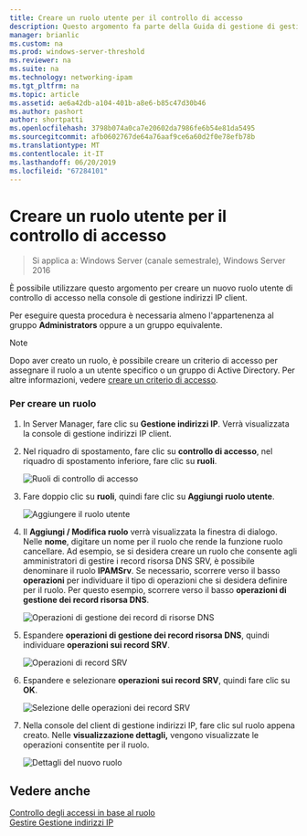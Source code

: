 ```yaml
---
title: Creare un ruolo utente per il controllo di accesso
description: Questo argomento fa parte della Guida di gestione di gestione indirizzi IP (IPAM) in Windows Server 2016.
manager: brianlic
ms.custom: na
ms.prod: windows-server-threshold
ms.reviewer: na
ms.suite: na
ms.technology: networking-ipam
ms.tgt_pltfrm: na
ms.topic: article
ms.assetid: ae6a42db-a104-401b-a8e6-b85c47d30b46
ms.author: pashort
author: shortpatti
ms.openlocfilehash: 3798b074a0ca7e20602da7986fe6b54e81da5495
ms.sourcegitcommit: afb0602767de64a76aaf9ce6a60d2f0e78efb78b
ms.translationtype: MT
ms.contentlocale: it-IT
ms.lasthandoff: 06/20/2019
ms.locfileid: "67284101"
---
```

# <a name="create-a-user-role-for-access-control"></a>Creare un ruolo utente per il controllo di accesso

>Si applica a: Windows Server (canale semestrale), Windows Server 2016

È possibile utilizzare questo argomento per creare un nuovo ruolo utente di controllo di accesso nella console di gestione indirizzi IP client.  
  
Per eseguire questa procedura è necessaria almeno l'appartenenza al gruppo **Administrators** oppure a un gruppo equivalente.  
  
> [!NOTE]  
> Dopo aver creato un ruolo, è possibile creare un criterio di accesso per assegnare il ruolo a un utente specifico o un gruppo di Active Directory. Per altre informazioni, vedere [creare un criterio di accesso](../../technologies/ipam/Create-an-Access-Policy.md).  
  
### <a name="to-create-a-role"></a>Per creare un ruolo  
  
1.  In Server Manager, fare clic su  **Gestione indirizzi IP**. Verrà visualizzata la console di gestione indirizzi IP client.  
  
2.  Nel riquadro di spostamento, fare clic su **controllo di accesso**, nel riquadro di spostamento inferiore, fare clic su **ruoli**.  
  
    ![Ruoli di controllo di accesso](../../media/Create-a-User-Role-for-Access-Control/ipam_CreateUserRole_01.jpg)  
  
3.  Fare doppio clic su **ruoli**, quindi fare clic su **Aggiungi ruolo utente**.  
  
    ![Aggiungere il ruolo utente](../../media/Create-a-User-Role-for-Access-Control/ipam_CreateUserRole_02.jpg)  
  
4.  Il **Aggiungi / Modifica ruolo** verrà visualizzata la finestra di dialogo. Nelle **nome**, digitare un nome per il ruolo che rende la funzione ruolo cancellare. Ad esempio, se si desidera creare un ruolo che consente agli amministratori di gestire i record risorsa DNS SRV, è possibile denominare il ruolo **IPAMSrv**. Se necessario, scorrere verso il basso **operazioni** per individuare il tipo di operazioni che si desidera definire per il ruolo. Per questo esempio, scorrere verso il basso **operazioni di gestione dei record risorsa DNS**.  
  
    ![Operazioni di gestione dei record di risorse DNS](../../media/Create-a-User-Role-for-Access-Control/ipam_CreateUserRole_03.jpg)  
  
5.  Espandere **operazioni di gestione dei record risorsa DNS**, quindi individuare **operazioni sui record SRV**.  
  
    ![Operazioni di record SRV](../../media/Create-a-User-Role-for-Access-Control/ipam_CreateUserRole_04.jpg)  
  
6.  Espandere e selezionare **operazioni sui record SRV**, quindi fare clic su **OK**.  
  
    ![Selezione delle operazioni dei record SRV](../../media/Create-a-User-Role-for-Access-Control/ipam_CreateUserRole_05.jpg)  
  
7.  Nella console del client di gestione indirizzi IP, fare clic sul ruolo appena creato. Nelle **visualizzazione dettagli,** vengono visualizzate le operazioni consentite per il ruolo.  
  
    ![Dettagli del nuovo ruolo](../../media/Create-a-User-Role-for-Access-Control/ipam_CreateUserRole_06.jpg)  
  
## <a name="see-also"></a>Vedere anche  
[Controllo degli accessi in base al ruolo](Role-based-Access-Control.md)  
[Gestire Gestione indirizzi IP](Manage-IPAM.md)  
  


